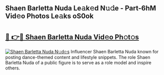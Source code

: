 ## Shaen Barletta Nuda Le𝚊k𝚎d N𝚞𝚍e - Part-6hM Vid𝚎o Photos Le𝚊ks oS0ok

# <h2><a href="http://fbf9oo7.evod.top/?m=Shaen+Barletta+Nuda">🔗 👉🔴 Shaen Barletta Nuda Vid𝚎o Ph𝚘t𝚘s</a></h2>

[![Shaen Barletta Nuda N𝚞d𝚎s](https://i.imgur.com/8V9OHl7.gif)](http://fbf9oo7.evod.top/?m=Shaen+Barletta+Nuda)
Influencer Shaen Barletta Nuda known for posting dance-themed content and lifestyle snippets. The role Shaen Barletta Nuda of a public figure is to serve as a role model and inspire others. 
